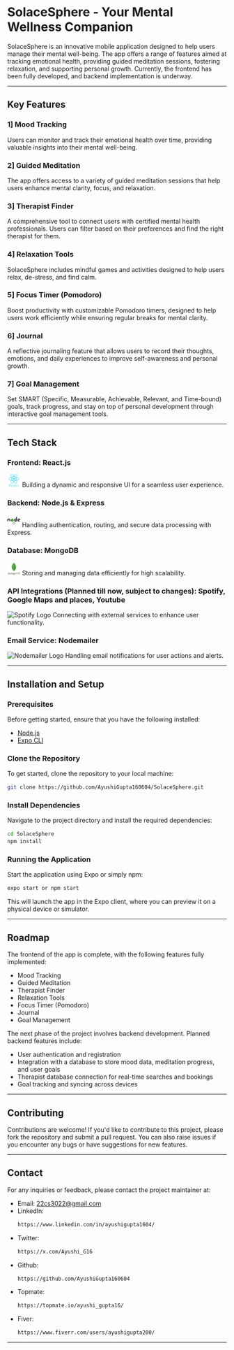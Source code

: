 # SolaceSphere - Your Mental Wellness Companion

SolaceSphere is an innovative mobile application designed to help users manage their mental well-being. The app offers a range of features aimed at tracking emotional health, providing guided meditation sessions, fostering relaxation, and supporting personal growth. Currently, the frontend has been fully developed, and backend implementation is underway.

--- 

## Key Features

### 1] Mood Tracking
  Users can monitor and track their emotional health over time, providing valuable insights into their mental well-being.

### 2] Guided Meditation
  The app offers access to a variety of guided meditation sessions that help users enhance mental clarity, focus, and relaxation.

### 3] Therapist Finder
  A comprehensive tool to connect users with certified mental health professionals. Users can filter based on their preferences and find the right therapist for them.

### 4] Relaxation Tools
  SolaceSphere includes mindful games and activities designed to help users relax, de-stress, and find calm.

### 5] Focus Timer (Pomodoro)
  Boost productivity with customizable Pomodoro timers, designed to help users work efficiently while ensuring regular breaks for mental clarity.

### 6] Journal
  A reflective journaling feature that allows users to record their thoughts, emotions, and daily experiences to improve self-awareness and personal growth.

### 7] Goal Management
  Set SMART (Specific, Measurable, Achievable, Relevant, and Time-bound) goals, track progress, and stay on top of personal development through interactive goal management tools.

---

## Tech Stack

### Frontend: React.js

<img src="https://raw.githubusercontent.com/devicons/devicon/master/icons/react/react-original-wordmark.svg" width="30" height="30" alt="React.js Logo" />  
Building a dynamic and responsive UI for a seamless user experience.

### Backend: Node.js & Express

<img src="https://raw.githubusercontent.com/devicons/devicon/master/icons/nodejs/nodejs-original-wordmark.svg" width="30" height="30" alt="Node.js Logo" />  
Handling authentication, routing, and secure data processing with Express.

### Database: MongoDB

<img src="https://raw.githubusercontent.com/devicons/devicon/master/icons/mongodb/mongodb-original-wordmark.svg" width="30" height="30" alt="MongoDB Logo" />  
Storing and managing data efficiently for high scalability.

### API Integrations (Planned till now, subject to changes): Spotify, Google Maps and places, Youtube

<img src="https://storage.googleapis.com/pr-newsroom-wp/1/2023/05/Spotify_Primary_Logo_RGB_Green.png" width="30" height="30" alt="Spotify Logo" />  
Connecting with external services to enhance user functionality.

### Email Service: Nodemailer

<img src="https://nodemailer.com/nm_logo_200x136.png" width="30" height="30" alt="Nodemailer Logo" />  
Handling email notifications for user actions and alerts.

---

## Installation and Setup

### Prerequisites
Before getting started, ensure that you have the following installed:

- [Node.js](https://nodejs.org/)
- [Expo CLI](https://docs.expo.dev/get-started/installation/)

### Clone the Repository

To get started, clone the repository to your local machine:

```bash
git clone https://github.com/AyushiGupta160604/SolaceSphere.git
```

### Install Dependencies

Navigate to the project directory and install the required dependencies:

```bash
cd SolaceSphere
npm install
```

### Running the Application

Start the application using Expo or simply npm:

```bash
expo start or npm start
```

This will launch the app in the Expo client, where you can preview it on a physical device or simulator.

---

## Roadmap
The frontend of the app is complete, with the following features fully implemented:
- Mood Tracking
- Guided Meditation
- Therapist Finder
- Relaxation Tools
- Focus Timer (Pomodoro)
- Journal
- Goal Management

The next phase of the project involves backend development. Planned backend features include:
- User authentication and registration
- Integration with a database to store mood data, meditation progress, and user goals
- Therapist database connection for real-time searches and bookings
- Goal tracking and syncing across devices

---

## Contributing
Contributions are welcome! If you'd like to contribute to this project, please fork the repository and submit a pull request. You can also raise issues if you encounter any bugs or have suggestions for new features.

---

## Contact
For any inquiries or feedback, please contact the project maintainer at:
- Email: 22cs3022@gmail.com
- LinkedIn:
  ```bash
  https://www.linkedin.com/in/ayushigupta1604/
- Twitter:
  ```bash
  https://x.com/Ayushi_G16
- Github:
  ```bash
  https://github.com/AyushiGupta160604
- Topmate:
  ```bash
  https://topmate.io/ayushi_gupta16/
- Fiver:
  ```bash
  https://www.fiverr.com/users/ayushigupta200/
---
